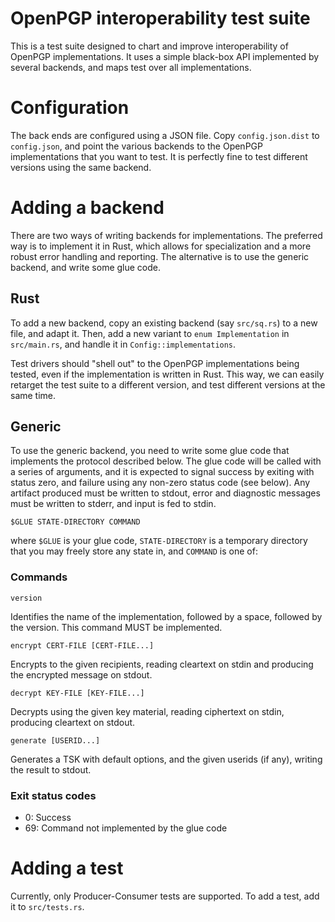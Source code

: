 # OpenPGP interoperability test suite

This is a test suite designed to chart and improve interoperability of
OpenPGP implementations.  It uses a simple black-box API implemented
by several backends, and maps test over all implementations.

# Configuration

The back ends are configured using a JSON file.  Copy
`config.json.dist` to `config.json`, and point the various backends to
the OpenPGP implementations that you want to test.  It is perfectly
fine to test different versions using the same backend.

# Adding a backend

There are two ways of writing backends for implementations.  The
preferred way is to implement it in Rust, which allows for
specialization and a more robust error handling and reporting.  The
alternative is to use the generic backend, and write some glue code.

## Rust

To add a new backend, copy an existing backend (say `src/sq.rs`) to a
new file, and adapt it.  Then, add a new variant to `enum
Implementation` in `src/main.rs`, and handle it in
`Config::implementations`.

Test drivers should "shell out" to the OpenPGP implementations being
tested, even if the implementation is written in Rust.  This way, we
can easily retarget the test suite to a different version, and test
different versions at the same time.

## Generic

To use the generic backend, you need to write some glue code that
implements the protocol described below.  The glue code will be called
with a series of arguments, and it is expected to signal success by
exiting with status zero, and failure using any non-zero status code
(see below).  Any artifact produced must be written to stdout, error
and diagnostic messages must be written to stderr, and input is fed to
stdin.

```
$GLUE STATE-DIRECTORY COMMAND
```

where `$GLUE` is your glue code, `STATE-DIRECTORY` is a temporary
directory that you may freely store any state in, and `COMMAND` is one
of:

### Commands

```
version
```

Identifies the name of the implementation, followed by a space,
followed by the version.  This command MUST be implemented.

```
encrypt CERT-FILE [CERT-FILE...]
```

Encrypts to the given recipients, reading cleartext on stdin and
producing the encrypted message on stdout.

```
decrypt KEY-FILE [KEY-FILE...]
```

Decrypts using the given key material, reading ciphertext on stdin,
producing cleartext on stdout.

```
generate [USERID...]
```

Generates a TSK with default options, and the given userids (if any),
writing the result to stdout.

### Exit status codes

- 0: Success
- 69: Command not implemented by the glue code

# Adding a test

Currently, only Producer-Consumer tests are supported.  To add a test,
add it to `src/tests.rs`.
